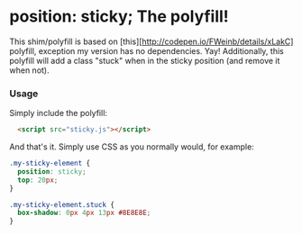 position: sticky;  The polyfill!
========================

This shim/polyfill is based on [this][http://codepen.io/FWeinb/details/xLakC] polyfill, exception my version has no dependencies. Yay! Additionally, this polyfill will add a class "stuck" when in the sticky position (and remove it when not).

### Usage
Simply include the polyfill:

``` html
  <script src="sticky.js"></script>
```

And that's it. Simply use CSS as you normally would, for example:

``` css
.my-sticky-element {
  position: sticky;
  top: 20px;
}

.my-sticky-element.stuck {
  box-shadow: 0px 4px 13px #8E8E8E;
}
```
